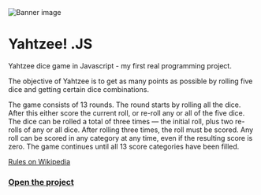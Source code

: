 <img src="http://www.lumous.com/yahtzee/images/banner.png" alt="Banner image">

# Yahtzee! .JS

Yahtzee dice game in Javascript - my first real programming project.

The objective of Yahtzee is to get as many points as possible by rolling five dice and getting certain dice combinations.

The game consists of 13 rounds. The round starts by rolling all the dice. After this either score the current roll, or re-roll any or all of the five dice. The dice can be rolled a total of three times &mdash; the initial roll, plus two re-rolls of any or all dice. After rolling three times, the roll must be scored. Any roll can be scored in any category at any time, even if the resulting score is zero. The game continues until all 13 score categories have been filled.

[Rules on Wikipedia](https://en.wikipedia.org/wiki/Yahtzee#Rules)

### <a href="https://peippo.github.io/yahtzee/">Open the project</a>
